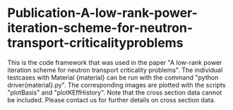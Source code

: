 # Publication-A-low-rank-power-iteration-scheme-for-neutron-transport-criticalityproblems

This is the code framework that was used in the paper "A low-rank power iteration scheme for neutron transport criticality problems". The individual testcases with Material {material} can be run with the command "python driver{material}.py". The corresponding images are plotted with the scripts "plotBasis" and "plotKEffHistory". Note that the cross section data cannot be included. Please contact us for further details on cross section data.
